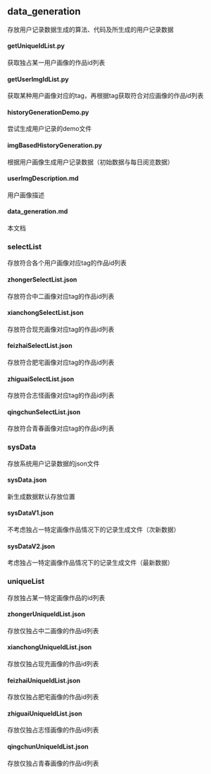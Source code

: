 ## data_generation
存放用户记录数据生成的算法、代码及所生成的用户记录数据

#### getUniqueIdList.py

获取独占某一用户画像的作品id列表

#### getUserImgIdList.py

获取某种用户画像对应的tag，再根据tag获取符合对应画像的作品id列表

#### historyGenerationDemo.py

尝试生成用户记录的demo文件

#### imgBasedHistoryGeneration.py

根据用户画像生成用户记录数据（初始数据与每日阅览数据）

#### userImgDescription.md

用户画像描述

#### data_generation.md

本文档

### selectList

存放符合各个用户画像对应tag的作品id列表
#### zhongerSelectList.json
存放符合中二画像对应tag的作品id列表
#### xianchongSelectList.json
存放符合现充画像对应tag的作品id列表
#### feizhaiSelectList.json
存放符合肥宅画像对应tag的作品id列表
#### zhiguaiSelectList.json
存放符合志怪画像对应tag的作品id列表
#### qingchunSelectList.json
存放符合青春画像对应tag的作品id列表

### sysData
存放系统用户记录数据的json文件
#### sysData.json
新生成数据默认存放位置
#### sysDataV1.json
不考虑独占一特定画像作品情况下的记录生成文件（次新数据）
#### sysDataV2.json
考虑独占一特定画像作品情况下的记录生成文件（最新数据）

### uniqueList
存放独占某一特定画像作品的id列表
#### zhongerUniqueIdList.json
存放仅独占中二画像的作品id列表
#### xianchongUniqueIdList.json
存放仅独占现充画像的作品id列表
#### feizhaiUniqueIdList.json
存放仅独占肥宅画像的作品id列表
#### zhiguaiUniqueIdList.json
存放仅独占志怪画像的作品id列表
#### qingchunUniqueIdList.json
存放仅独占青春画像的作品id列表

